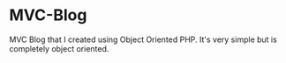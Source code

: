 MVC-Blog
========

MVC Blog that I created using Object Oriented PHP. It's very simple but is completely object oriented. 
